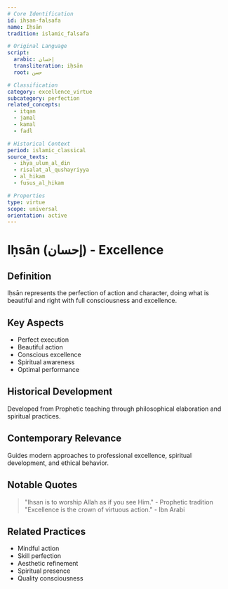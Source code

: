 ```yaml
---
# Core Identification
id: ihsan-falsafa
name: Iḥsān
tradition: islamic_falsafa

# Original Language
script:
  arabic: إحسان
  transliteration: iḥsān
  root: حسن

# Classification
category: excellence_virtue
subcategory: perfection
related_concepts:
  - itqan
  - jamal
  - kamal
  - fadl

# Historical Context
period: islamic_classical
source_texts:
  - ihya_ulum_al_din
  - risalat_al_qushayriyya
  - al_hikam
  - fusus_al_hikam

# Properties
type: virtue
scope: universal
orientation: active
---
```


# Iḥsān (إحسان) - Excellence

## Definition
Iḥsān represents the perfection of action and character, doing what is beautiful and right with full consciousness and excellence.

## Key Aspects
- Perfect execution
- Beautiful action
- Conscious excellence
- Spiritual awareness
- Optimal performance

## Historical Development
Developed from Prophetic teaching through philosophical elaboration and spiritual practices.

## Contemporary Relevance
Guides modern approaches to professional excellence, spiritual development, and ethical behavior.

## Notable Quotes
> "Ihsan is to worship Allah as if you see Him." - Prophetic tradition
> "Excellence is the crown of virtuous action." - Ibn Arabi

## Related Practices
- Mindful action
- Skill perfection
- Aesthetic refinement
- Spiritual presence
- Quality consciousness